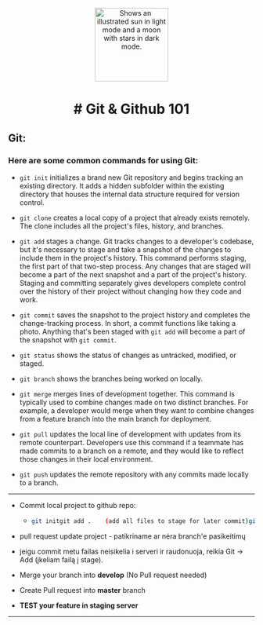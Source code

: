 <p align="center"><img width="150" alt="Shows an illustrated sun in light mode and a moon with stars in dark mode." src="https://upload.wikimedia.org/wikipedia/commons/thumb/e/e0/Git-logo.svg/1280px-Git-logo.svg.png"></p>

<h1 align="center">
# Git & Github 101
 </h1>

## Git:

### Here are some common commands for using Git:

-  ``git init`` initializes a brand new Git repository and begins tracking an existing directory. It adds a hidden subfolder within the existing directory that houses the internal data structure required for version control.

-  ``git clone`` creates a local copy of a project that already exists remotely. The clone includes all the project's files, history, and branches.

-  ``git add`` stages a change. Git tracks changes to a developer's codebase, but it's necessary to stage and take a snapshot of the changes to include them in the project's history. This command performs staging, the first part of that two-step process. Any changes that are staged will become a part of the next snapshot and a part of the project's history. Staging and committing separately gives developers complete control over the history of their project without changing how they code and work.

-  ``git commit`` saves the snapshot to the project history and completes the change-tracking process. In short, a commit functions like taking a photo. Anything that's been staged with ``git add`` will become a part of the snapshot with ``git commit``.

-  ``git status`` shows the status of changes as untracked, modified, or staged.

-  ``git branch`` shows the branches being worked on locally.

-  ``git merge`` merges lines of development together. This command is typically used to combine changes made on two distinct branches. For example, a developer would merge when they want to combine changes from a feature branch into the main branch for deployment.

-  ``git pull`` updates the local line of development with updates from its remote counterpart. Developers use this command if a teammate has made commits to a branch on a remote, and they would like to reflect those changes in their local environment.

-  ``git push`` updates the remote repository with any commits made locally to a branch.

<hr/>


-  Commit local project to github repo:

   - ```bash
     git initgit add .    (add all files to stage for later commit)git commit -m "Message to describe commit."
     ```
-  pull request update project - patikriname ar nėra branch'e pasikeitimų
-  jeigu commit metu failas neisikelia i serveri ir raudonuoja, reikia Git -> Add (įkeliam failą į stage).

-  Merge your branch into **develop** (No Pull request needed)
-  Create Pull request into **master** branch
-  **TEST your feature in staging server**


<hr/>
